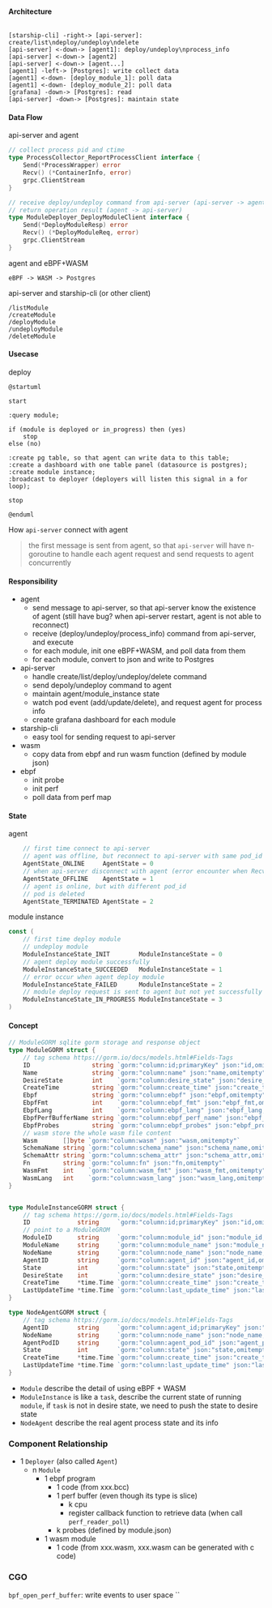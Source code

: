 

#### Architecture

```plantuml

[starship-cli] -right-> [api-server]: create/list\ndeploy/undeploy\ndelete
[api-server] <-down-> [agent1]: deploy/undeploy\nprocess_info
[api-server] <-down-> [agent2] 
[api-server] <-down-> [agent...] 
[agent1] -left-> [Postgres]: write collect data
[agent1] <-down- [deploy_module_1]: poll data
[agent1] <-down- [deploy_module_2]: poll data
[grafana] -down-> [Postgres]: read
[api-server] -down-> [Postgres]: maintain state

```

#### Data Flow

api-server and agent

```go
// collect process pid and ctime
type ProcessCollector_ReportProcessClient interface {
	Send(*ProcessWrapper) error
	Recv() (*ContainerInfo, error)
	grpc.ClientStream
}

// receive deploy/undeploy command from api-server (api-server -> agent)
// return operation result (agent -> api-server)
type ModuleDeployer_DeployModuleClient interface {
	Send(*DeployModuleResp) error
	Recv() (*DeployModuleReq, error)
	grpc.ClientStream
}
```

agent and eBPF+WASM

```
eBPF -> WASM -> Postgres
```

api-server and starship-cli (or other client)

```
/listModule
/createModule
/deployModule
/undeployModule
/deleteModule
```

#### Usecase

deploy

```plantuml
@startuml

start

:query module;

if (module is deployed or in_progress) then (yes)
	stop
else (no)

:create pg table, so that agent can write data to this table;
:create a dashboard with one table panel (datasource is postgres);
:create module instance;
:broadcast to deployer (deployers will listen this signal in a for loop);

stop

@enduml

```

How `api-server` connect with agent

> the first message is sent from agent, so that `api-server` will have n-goroutine to handle each agent request
> and send requests to agent concurrently

#### Responsibility

- agent
	- send message to api-server, so that api-server know the existence of agent (still have bug? when api-server restart, agent is not able to reconnect)
	- receive (deploy/undeploy/process_info) command from api-server, and execute
	- for each module, init one eBPF+WASM, and poll data from them
	- for each module, convert to json and write to Postgres
- api-server
	- handle create/list/deploy/undeploy/delete command
	- send depoly/undeploy command to agent
	- maintain agent/module_instance state
	- watch pod event (add/update/delete), and request agent for process info
	- create grafana dashboard for each module
- starship-cli
	- easy tool for sending request to api-server
- wasm
	- copy data from ebpf and run wasm function (defined by module json)
- ebpf
	- init probe
	- init perf
	- poll data from perf map

#### State

agent


```go
	// first time connect to api-server
	// agent was offline, but reconnect to api-server with same pod_id (what if pod_id mismatch?)
	AgentState_ONLINE     AgentState = 0
	// when api-server disconnect with agent (error encounter when Recv or Send)
	AgentState_OFFLINE    AgentState = 1
	// agent is online, but with different pod_id
	// pod is deleted
	AgentState_TERMINATED AgentState = 2
```

module instance
```go
const (
	// first time deploy module
	// undeploy module
	ModuleInstanceState_INIT        ModuleInstanceState = 0
	// agent deploy module successfully
	ModuleInstanceState_SUCCEEDED   ModuleInstanceState = 1
	// error occur when agent deploy module 
	ModuleInstanceState_FAILED      ModuleInstanceState = 2
	// module deploy request is sent to agent but not yet successfully deploy
	ModuleInstanceState_IN_PROGRESS ModuleInstanceState = 3
)
```

#### Concept

```go
// ModuleGORM sqlite gorm storage and response object
type ModuleGORM struct {
	// tag schema https://gorm.io/docs/models.html#Fields-Tags
	ID                 string `gorm:"column:id;primaryKey" json:"id,omitempty"`
	Name               string `gorm:"column:name" json:"name,omitempty"`
	DesireState        int    `gorm:"column:desire_state" json:"desire_state,omitempty"`
	CreateTime         string `gorm:"column:create_time" json:"create_time,omitempty"`
	Ebpf               string `gorm:"column:ebpf" json:"ebpf,omitempty"`
	EbpfFmt            int    `gorm:"column:ebpf_fmt" json:"ebpf_fmt,omitempty"`
	EbpfLang           int    `gorm:"column:ebpf_lang" json:"ebpf_lang,omitempty"`
	EbpfPerfBufferName string `gorm:"column:ebpf_perf_name" json:"ebpf_perf_name,omitempty"`
	EbpfProbes         string `gorm:"column:ebpf_probes" json:"ebpf_probes,omitempty"`
	// wasm store the whole wasm file content
	Wasm       []byte `gorm:"column:wasm" json:"wasm,omitempty"`
	SchemaName string `gorm:"column:schema_name" json:"schema_name,omitempty"`
	SchemaAttr string `gorm:"column:schema_attr" json:"schema_attr,omitempty"`
	Fn         string `gorm:"column:fn" json:"fn,omitempty"`
	WasmFmt    int    `gorm:"column:wasm_fmt" json:"wasm_fmt,omitempty"`
	WasmLang   int    `gorm:"column:wasm_lang" json:"wasm_lang,omitempty"`
}


type ModuleInstanceGORM struct {
	// tag schema https://gorm.io/docs/models.html#Fields-Tags
	ID             string     `gorm:"column:id;primaryKey" json:"id,omitempty"`
	// point to a ModuleGROM
	ModuleID       string     `gorm:"column:module_id" json:"module_id,omitempty"`
	ModuleName     string     `gorm:"column:module_name" json:"module_name,omitempty"`
	NodeName       string     `gorm:"column:node_name" json:"node_name,omitempty"`
	AgentID        string     `gorm:"column:agent_id" json:"agent_id,omitempty"`
	State          int        `gorm:"column:state" json:"state,omitempty"`
	DesireState    int        `gorm:"column:desire_state" json:"desire_state,omitempty"`
	CreateTime     *time.Time `gorm:"column:create_time" json:"create_time,omitempty"`
	LastUpdateTime *time.Time `gorm:"column:last_update_time" json:"last_update_time,omitempty"`
}
```


```go
type NodeAgentGORM struct {
	// tag schema https://gorm.io/docs/models.html#Fields-Tags
	AgentID        string     `gorm:"column:agent_id;primaryKey" json:"agent_id,omitempty"`
	NodeName       string     `gorm:"column:node_name" json:"node_name,omitempty"`
	AgentPodID     string     `gorm:"column:agent_pod_id" json:"agent_pod_id,omitempty"`
	State          int        `gorm:"column:state" json:"state,omitempty"`
	CreateTime     *time.Time `gorm:"column:create_time" json:"create_time,omitempty"`
	LastUpdateTime *time.Time `gorm:"column:last_update_time" json:"last_update_time,omitempty"`
}
```

- `Module` describe the detail of using eBPF + WASM
- `ModuleInstance` is like a `task`, describe the current state of running `module`, if `task` is not in desire state, we need to push the state to desire state
- `NodeAgent` describe the real agent process state and its info


### Component Relationship

- 1 `Deployer` (also called `Agent`)
	- n `Module`
		- 1 ebpf program
			- 1 code (from xxx.bcc)
			- 1 perf buffer (even though its type is slice)
				- k cpu
				- register callback function to retrieve data (when call `perf_reader_poll`)
			- k probes (defined by module.json)
		- 1 wasm module
			- 1 code (from xxx.wasm, xxx.wasm can be generated with c code)


### CGO

`bpf_open_perf_buffer`: write events to user space
``
